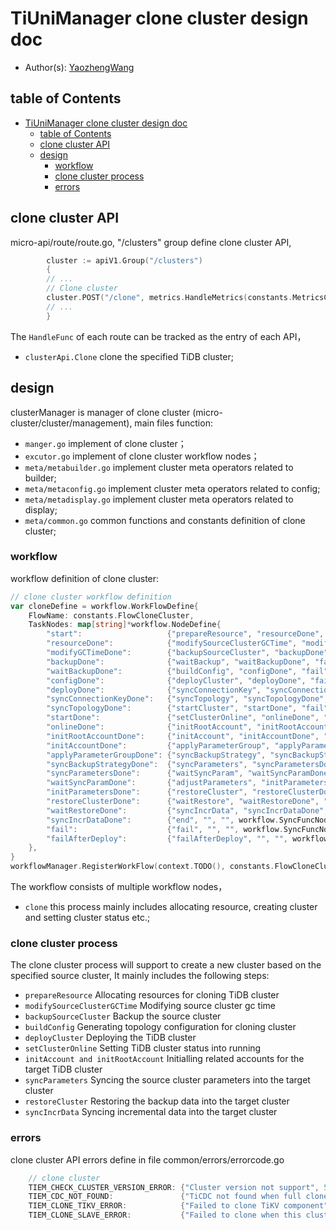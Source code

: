# TiUniManager clone cluster design doc

- Author(s): [YaozhengWang](https://github.com/YaozhengWang)

## table of Contents

- [TiUniManager clone cluster design doc](#TiUniManager-clone-cluster-design-doc)
    - [table of Contents](#table-f-Contents)
    - [clone cluster API](#clone-cluster-API)
    - [design](#design)
        - [workflow](#workflow)
        - [clone cluster process](#clone-cluster-process)
        - [errors](#errors)

## clone cluster API
micro-api/route/route.go, "/clusters" group define clone cluster API,
```go
        cluster := apiV1.Group("/clusters")
        {
        // ...
		// Clone cluster
		cluster.POST("/clone", metrics.HandleMetrics(constants.MetricsClusterClone), clusterApi.Clone)
        // ...
        }
```
The `HandleFunc` of each route can be tracked as the entry of each API，
- `clusterApi.Clone` clone the specified TiDB cluster;

## design

clusterManager is manager of clone cluster (micro-cluster/cluster/management), main files function:
- `manger.go` implement of clone cluster；
- `excutor.go` implement of clone cluster workflow nodes；
- `meta/metabuilder.go` implement cluster meta operators related to builder;
- `meta/metaconfig.go` implement cluster meta operators related to config;
- `meta/metadisplay.go` implement cluster meta operators related to display;
- `meta/common.go` common functions and constants definition of clone cluster;

### workflow
workflow definition of clone cluster:
```go
// clone cluster workflow definition
var cloneDefine = workflow.WorkFlowDefine{
    FlowName: constants.FlowCloneCluster,
    TaskNodes: map[string]*workflow.NodeDefine{
        "start":                   {"prepareResource", "resourceDone", "fail", workflow.SyncFuncNode, prepareResource},
        "resourceDone":            {"modifySourceClusterGCTime", "modifyGCTimeDone", "fail", workflow.SyncFuncNode, modifySourceClusterGCTime},
        "modifyGCTimeDone":        {"backupSourceCluster", "backupDone", "fail", workflow.SyncFuncNode, backupSourceCluster},
        "backupDone":              {"waitBackup", "waitBackupDone", "fail", workflow.SyncFuncNode, waitWorkFlow},
        "waitBackupDone":          {"buildConfig", "configDone", "fail", workflow.SyncFuncNode, buildConfig},
        "configDone":              {"deployCluster", "deployDone", "fail", workflow.PollingNode, deployCluster},
        "deployDone":              {"syncConnectionKey", "syncConnectionKeyDone", "failAfterDeploy", workflow.SyncFuncNode, syncConnectionKey},
        "syncConnectionKeyDone":   {"syncTopology", "syncTopologyDone", "failAfterDeploy", workflow.SyncFuncNode, syncTopology},
        "syncTopologyDone":        {"startCluster", "startDone", "fail", workflow.PollingNode, startCluster},
        "startDone":               {"setClusterOnline", "onlineDone", "failAfterDeploy", workflow.SyncFuncNode, setClusterOnline},
        "onlineDone":              {"initRootAccount", "initRootAccountDone", "failAfterDeploy", workflow.SyncFuncNode, initRootAccount},
        "initRootAccountDone":     {"initAccount", "initAccountDone", "failAfterDeploy", workflow.SyncFuncNode, initDatabaseAccount},
        "initAccountDone":         {"applyParameterGroup", "applyParameterGroupDone", "failAfterDeploy", workflow.SyncFuncNode, workflow.CompositeExecutor(persistCluster, applyParameterGroup)},
        "applyParameterGroupDone": {"syncBackupStrategy", "syncBackupStrategyDone", "failAfterDeploy", workflow.SyncFuncNode, syncBackupStrategy},
        "syncBackupStrategyDone":  {"syncParameters", "syncParametersDone", "failAfterDeploy", workflow.SyncFuncNode, syncParameters},
        "syncParametersDone":      {"waitSyncParam", "waitSyncParamDone", "failAfterDeploy", workflow.SyncFuncNode, waitWorkFlow},
        "waitSyncParamDone":       {"adjustParameters", "initParametersDone", "failAfterDeploy", workflow.SyncFuncNode, adjustParameters},
        "initParametersDone":      {"restoreCluster", "restoreClusterDone", "failAfterDeploy", workflow.SyncFuncNode, restoreCluster},
        "restoreClusterDone":      {"waitRestore", "waitRestoreDone", "failAfterDeploy", workflow.SyncFuncNode, waitWorkFlow},
        "waitRestoreDone":         {"syncIncrData", "syncIncrDataDone", "failAfterDeploy", workflow.SyncFuncNode, syncIncrData},
        "syncIncrDataDone":        {"end", "", "", workflow.SyncFuncNode, workflow.CompositeExecutor(recoverSourceClusterGCTime, persistCluster, endMaintenance, asyncBuildLog)},
        "fail":                    {"fail", "", "", workflow.SyncFuncNode, workflow.CompositeExecutor(recoverSourceClusterGCTime, setClusterFailure, revertResourceAfterFailure, endMaintenance)},
        "failAfterDeploy":         {"failAfterDeploy", "", "", workflow.SyncFuncNode, workflow.CompositeExecutor(recoverSourceClusterGCTime, setClusterFailure, endMaintenance)},
    },
}
workflowManager.RegisterWorkFlow(context.TODO(), constants.FlowCloneCluster, &cloneDefine)
```
The workflow consists of multiple workflow nodes，
- `clone` this process mainly includes allocating resource, creating cluster and setting cluster status etc.;

### clone cluster process

The clone cluster process will support to create a new cluster based on the specified source cluster, It mainly includes the
following steps:
- `prepareResource` Allocating resources for cloning TiDB cluster
- `modifySourceClusterGCTime` Modifying source cluster gc time
- `backupSourceCluster` Backup the source cluster
- `buildConfig` Generating topology configuration for cloning cluster
- `deployCluster` Deploying the TiDB cluster
- `setClusterOnline` Setting TiDB cluster status into running
- `initAccount and initRootAccount` Initialling related accounts for the target TiDB cluster
- `syncParameters` Syncing the source cluster parameters into the target cluster
- `restoreCluster` Restoring the backup data into the target cluster
- `syncIncrData` Syncing incremental data into the target cluster

### errors

clone cluster API errors define in file common/errors/errorcode.go
```go
    // clone cluster
    TIEM_CHECK_CLUSTER_VERSION_ERROR: {"Cluster version not support", 500},
    TIEM_CDC_NOT_FOUND:               {"TiCDC not found when full clone", 404},
    TIEM_CLONE_TIKV_ERROR:            {"Failed to clone TiKV component", 500},
    TIEM_CLONE_SLAVE_ERROR:           {"Failed to clone when this cluster has been cloned", 500},
```
